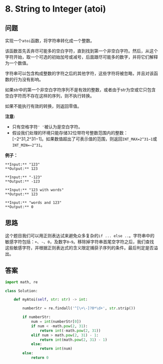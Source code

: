 # 8. String to Integer \(atoi\)

## 问题

实现一个`atoi`函数，将字符串转化成一个整数。

该函数首先丢弃尽可能多的空白字符，直到找到第一个非空白字符。然后，从这个字符开始，取一个可选的初始加号或减号，后面跟尽可能多的数字，并将它们解释为一个数值。

字符串可以包含构成整数的字符之后的其他字符，这些字符将被忽略，并且对该函数的行为没有影响。

如果str中的第一个非空白字符序列不是有效的整数，或者由于str为空或它只包含空白字符而不存在这样的序列，则不执行转换。

如果不能执行有效的转换，则返回零值。

**注意:**

* 只有空格字符`' '`被认为是空白字符。
* 假设我们处理的环境只能存储32位带符号整数范围内的整数：\[−2^31,2^31−1\]。如果数值超出了可表示值的范围，则返回`INT_MAX=2^31−1`或`INT_MIN=−2^31`。

**例子：**

```text
**Input:** "123"
**Output:** 123

**Input:** "-123"
**Output:** -123

**Input:** "123 with words"
**Output:** 123

**Input:** "words and 123"
**Output:** 0
```

## 思路

这个题目我们可以用正则表达试来避免众多复杂的`if ... else ..`。字符串中的敏感字符包括：`+`、`-`、`0`，及数字`0~9`。移除掉字符串首尾空字符之后，我们查找这些敏感字符，并根据正则表达式的含义限定捕获子序列的条件。最后判定是否溢出。

## 答案

```python
import math, re

class Solution:

    def myAtoi(self, str: str) -> int:

        numberStr = re.findall('^[\+\-]?0*\d+', str.strip())

        if numberStr:
            num = int(numberStr[0])
            if num < -math.pow(2, 31):
                return int(-math.pow(2, 31))
            elif num > math.pow(2, 31) - 1:
                return int(math.pow(2, 31) - 1)
            else:
                return int(num)
        else:
            return 0
```

